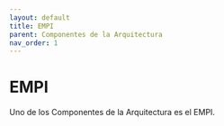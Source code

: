 ```yaml
---
layout: default
title: EMPI
parent: Componentes de la Arquitectura
nav_order: 1
---
```


# EMPI

Uno de los Componentes de la Arquitectura es el EMPI. 